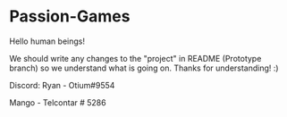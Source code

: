 # Passion-Games

Hello human beings!

We should write any changes to the "project" in README (Prototype branch) so we understand what is going on.
Thanks for understanding! :)

Discord:
Ryan - Otium#9554

Mango - Telcontar # 5286
